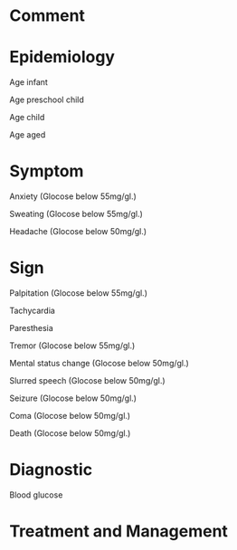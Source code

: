 # Comment

# Epidemiology

Age infant

Age preschool child

Age child

Age aged

# Symptom

Anxiety
(Glocose below 55mg/gl.)

Sweating
(Glocose below 55mg/gl.)

Headache
(Glocose below 50mg/gl.)

# Sign

Palpitation
(Glocose below 55mg/gl.)

Tachycardia

Paresthesia

Tremor
(Glocose below 55mg/gl.)

Mental status change
(Glocose below 50mg/gl.)

Slurred speech
(Glocose below 50mg/gl.)

Seizure
(Glocose below 50mg/gl.)

Coma
(Glocose below 50mg/gl.)

Death
(Glocose below 50mg/gl.)

# Diagnostic

Blood glucose

# Treatment and Management
